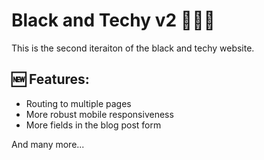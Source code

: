 # Black and Techy v2 👨🏾‍💻

This is the second iteraiton of the black and techy website.

## 🆕 Features:

- Routing to multiple pages
- More robust mobile responsiveness
- More fields in the blog post form

And many more...
